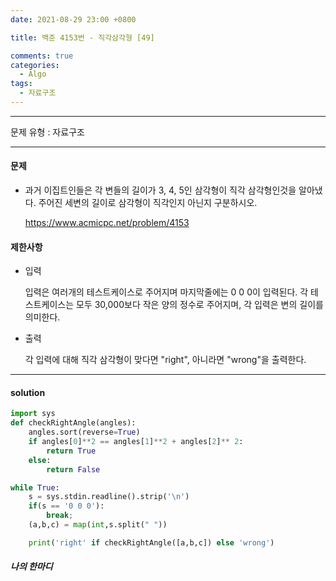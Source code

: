 ```yaml
---
date: 2021-08-29 23:00 +0800

title: 백준 4153번 - 직각삼각형 [49]

comments: true
categories:
  - Algo
tags:
  - 자료구조
---
```


---

문제 유형 : 자료구조

---

#### 문제

- 과거 이집트인들은 각 변들의 길이가 3, 4, 5인 삼각형이 직각 삼각형인것을 알아냈다. 주어진 세변의 길이로 삼각형이 직각인지 아닌지 구분하시오.

  https://www.acmicpc.net/problem/4153

#### 제한사항

- 입력

  입력은 여러개의 테스트케이스로 주어지며 마지막줄에는 0 0 0이 입력된다. 각 테스트케이스는 모두 30,000보다 작은 양의 정수로 주어지며, 각 입력은 변의 길이를 의미한다.

- 출력

  각 입력에 대해 직각 삼각형이 맞다면 "right", 아니라면 "wrong"을 출력한다.

---

#### solution

```python
import sys
def checkRightAngle(angles):
    angles.sort(reverse=True)
    if angles[0]**2 == angles[1]**2 + angles[2]** 2:
        return True
    else:
        return False

while True:
    s = sys.stdin.readline().strip('\n')
    if(s == '0 0 0'):
        break;
    (a,b,c) = map(int,s.split(" "))

    print('right' if checkRightAngle([a,b,c]) else 'wrong')
```

##### 나의 한마디
